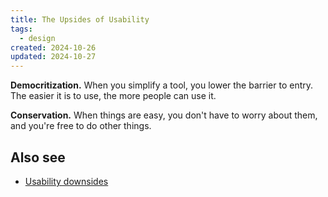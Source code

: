 ```yaml
---
title: The Upsides of Usability
tags:
  - design
created: 2024-10-26
updated: 2024-10-27
---
```


**Democritization.** When you simplify a tool, you lower the barrier to entry. The easier it is to use, the more people can use it.

**Conservation.** When things are easy, you don't have to worry about them, and you're free to do other things.

## Also see

- [Usability downsides](notes/usability-downsides.md)